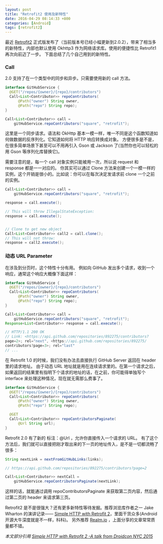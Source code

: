 ```yaml
---
layout: post
title: "Retrofit2 使用及新特性"
date: 2016-04-29 08:14:33 +800
categories: [Android]
tags: [retrofit2]
---
```


最近 [Retrofit2](http://square.github.io/retrofit/) 正式版发布了（当前版本号已经小幅更新到2.0.2），带来了相当多的新特性，内部也默认使用 Okhttp3 作为网络请求库。使用的便捷性比 Retrofit1 再次向前迈了一步。
下面总结了几个自己用到的新特性。

### Call
2.0 支持了在一个类型中的同步和异步。只需要使用新的 call 方法。

```java
interface GitHubService {
  @GET("/repos/{owner}/{repo}/contributors")
  Call<List<Contributor>> repoContributors(
      @Path("owner") String owner,
      @Path("repo") String repo);
}

Call<List<Contributor>> call =
    gitHubService.repoContributors("square", "retrofit");
```

<!--description-->

这里是一个同步请求。语法和 OkHttp 基本一模一样，唯一不同是这个函数知道如何做数据的反序列化。它知道如何将 HTTP 响应转换成对象。
方便很多是不是，在很多简单场景下甚至可以不用再引入 Gson 或 Jackson 了(当然你也可以轻松的用 Gson 等序列化库替换它)。

需要注意的是，每一个 call 对象实例只能被用一次，所以说 request 和 response 都是一一对应的。
你其实可以通过 Clone 方法来创建一个一模一样的实例，这个开销是很小的。比如说：你可以在每次决定发请求前 clone 一个之前的实例。

```java
Call<List<Contributor>> call =
    gitHubService.repoContributors("square", "retrofit");

response = call.execute();

// This will throw IllegalStateException:
response = call.execute();


// Clone to get new object
Call<List<Contributor>> call2 = call.clone();
// This will not throw:
response = call2.execute();
```

### 动态 URL Parameter
在涉及到分页时，这个特性十分有用。
例如向 GitHub 发出多个请求，收到一个响应，通常这个响应大概像下面这样：

```java
interface GitHubService {
  @GET("/repos/{owner}/{repo}/contributors")
  Call<List<Contributor>> repoContributors(
      @Path("owner") String owner,
      @Path("repo") String repo);
}

Call<List<Contributor>> call =
    gitHubService.repoContributors("square", "retrofit");
Response<List<Contributor>> response = call.execute();

// HTTP/1.1 200 OK
// Link: <https://api.github.com/repositories/892275/contributors?
page=2>; rel="next", <https://api.github.com/repositories/892275/
contributors?page=3>; rel="last"
// ...
```

在 Retrofit 1.0 的时候，我们没有办法去直接执行 GitHub Server 返回在 header 里的请求地址。
由于动态 URL 地址就是用在连续请求里的。在第一个请求之后，如果返回的结果里有指明下个请求的地址的话，在之前，你可能得单独写个 interface 来处理这种情况，现在就无需那么费事了。

```java
interface GitHubService {
  @GET("/repos/{owner}/{repo}/contributors")
  Call<List<Contributor>> repoContributors(
      @Path("owner") String owner,
      @Path("repo") String repo);

  @GET
  Call<List<Contributor>> repoContributorsPaginate(
      @Url String url);
}
```

Retrofit 2.0 有了新的 标注：@Url ，允许你直接传入一个请求的 URL。
有了这个方法后，我们就可以直接把刚才取出来的下一页的地址传入，是不是一切都流畅了很多：

```java
String nextLink = nextFromGitHubLinks(links);

// https://api.github.com/repositories/892275/contributors?page=2

Call<List<Contributor>> nextCall =
    gitHubService.repoContributorsPaginate(nextLink);
```

这样的话，就能通过调用 repoContributorsPaginate 来获取第二页内容，然后通过第二页的 header 来请求第三页。

Retrofit2 是不是很强大？还有更多新特性等待发掘。推荐浏览库作者之一 Jake Wharton 的演讲记录—— [Simple HTTP with Retrofit 2](https://realm.io/news/droidcon-jake-wharton-simple-http-retrofit-2/)，里面干货众多(Android 开源大牛深度就是不一样，科科)。
另外推荐 [Realm.io](https://realm.io/news/) ，上面分享的文章常常质量都不错。

*本文部分引用 [Simple HTTP with Retrofit 2 -A talk from Droidcon NYC 2015](https://realm.io/news/droidcon-jake-wharton-simple-http-retrofit-2/)*